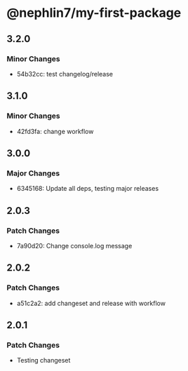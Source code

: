 # @nephlin7/my-first-package

## 3.2.0

### Minor Changes

- 54b32cc: test changelog/release

## 3.1.0

### Minor Changes

- 42fd3fa: change workflow

## 3.0.0

### Major Changes

- 6345168: Update all deps, testing major releases

## 2.0.3

### Patch Changes

- 7a90d20: Change console.log message

## 2.0.2

### Patch Changes

- a51c2a2: add changeset and release with workflow

## 2.0.1

### Patch Changes

- Testing changeset
